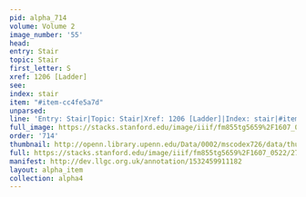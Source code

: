 ```yaml
---
pid: alpha_714
volume: Volume 2
image_number: '55'
head: 
entry: Stair
topic: Stair
first_letter: S
xref: 1206 [Ladder]
see: 
index: stair
item: "#item-cc4fe5a7d"
unparsed: 
line: 'Entry: Stair|Topic: Stair|Xref: 1206 [Ladder]|Index: stair|#item-cc4fe5a7d'
full_image: https://stacks.stanford.edu/image/iiif/fm855tg5659%2F1607_0522/full/full/0/default.jpg
order: '714'
thumbnail: http://openn.library.upenn.edu/Data/0002/mscodex726/data/thumb/1607_0522_thumb.jpg
full: https://stacks.stanford.edu/image/iiif/fm855tg5659%2F1607_0522/278,1964,3083,181/full/0/default.jpg
manifest: http://dev.llgc.org.uk/annotation/1532459911182
layout: alpha_item
collection: alpha4
---
```

